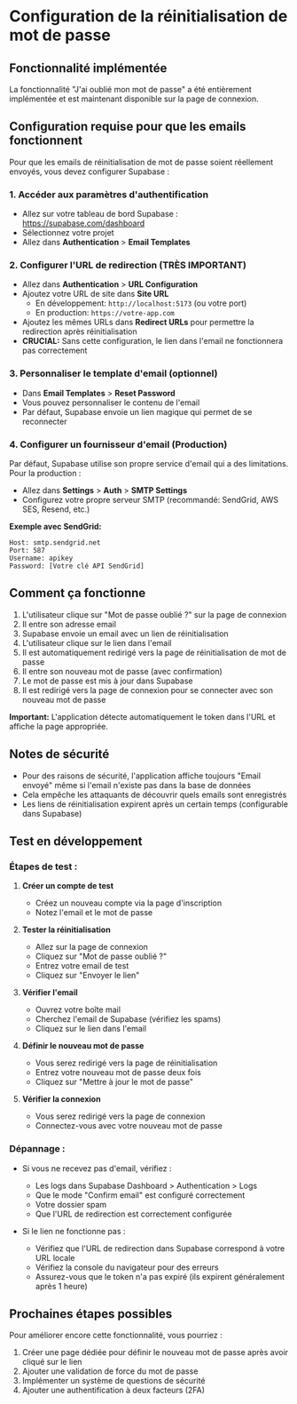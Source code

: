 # Configuration de la réinitialisation de mot de passe

## Fonctionnalité implémentée

La fonctionnalité "J'ai oublié mon mot de passe" a été entièrement implémentée et est maintenant disponible sur la page de connexion.

## Configuration requise pour que les emails fonctionnent

Pour que les emails de réinitialisation de mot de passe soient réellement envoyés, vous devez configurer Supabase :

### 1. Accéder aux paramètres d'authentification
- Allez sur votre tableau de bord Supabase : https://supabase.com/dashboard
- Sélectionnez votre projet
- Allez dans **Authentication** > **Email Templates**

### 2. Configurer l'URL de redirection (TRÈS IMPORTANT)
- Allez dans **Authentication** > **URL Configuration**
- Ajoutez votre URL de site dans **Site URL** 
  - En développement: `http://localhost:5173` (ou votre port)
  - En production: `https://votre-app.com`
- Ajoutez les mêmes URLs dans **Redirect URLs** pour permettre la redirection après réinitialisation
- **CRUCIAL:** Sans cette configuration, le lien dans l'email ne fonctionnera pas correctement

### 3. Personnaliser le template d'email (optionnel)
- Dans **Email Templates** > **Reset Password**
- Vous pouvez personnaliser le contenu de l'email
- Par défaut, Supabase envoie un lien magique qui permet de se reconnecter

### 4. Configurer un fournisseur d'email (Production)

Par défaut, Supabase utilise son propre service d'email qui a des limitations. Pour la production :

- Allez dans **Settings** > **Auth** > **SMTP Settings**
- Configurez votre propre serveur SMTP (recommandé: SendGrid, AWS SES, Resend, etc.)

**Exemple avec SendGrid:**
```
Host: smtp.sendgrid.net
Port: 587
Username: apikey
Password: [Votre clé API SendGrid]
```

## Comment ça fonctionne

1. L'utilisateur clique sur "Mot de passe oublié ?" sur la page de connexion
2. Il entre son adresse email
3. Supabase envoie un email avec un lien de réinitialisation
4. L'utilisateur clique sur le lien dans l'email
5. Il est automatiquement redirigé vers la page de réinitialisation de mot de passe
6. Il entre son nouveau mot de passe (avec confirmation)
7. Le mot de passe est mis à jour dans Supabase
8. Il est redirigé vers la page de connexion pour se connecter avec son nouveau mot de passe

**Important:** L'application détecte automatiquement le token dans l'URL et affiche la page appropriée.

## Notes de sécurité

- Pour des raisons de sécurité, l'application affiche toujours "Email envoyé" même si l'email n'existe pas dans la base de données
- Cela empêche les attaquants de découvrir quels emails sont enregistrés
- Les liens de réinitialisation expirent après un certain temps (configurable dans Supabase)

## Test en développement

### Étapes de test :

1. **Créer un compte de test**
   - Créez un nouveau compte via la page d'inscription
   - Notez l'email et le mot de passe

2. **Tester la réinitialisation**
   - Allez sur la page de connexion
   - Cliquez sur "Mot de passe oublié ?"
   - Entrez votre email de test
   - Cliquez sur "Envoyer le lien"

3. **Vérifier l'email**
   - Ouvrez votre boîte mail
   - Cherchez l'email de Supabase (vérifiez les spams)
   - Cliquez sur le lien dans l'email

4. **Définir le nouveau mot de passe**
   - Vous serez redirigé vers la page de réinitialisation
   - Entrez votre nouveau mot de passe deux fois
   - Cliquez sur "Mettre à jour le mot de passe"

5. **Vérifier la connexion**
   - Vous serez redirigé vers la page de connexion
   - Connectez-vous avec votre nouveau mot de passe

### Dépannage :

- Si vous ne recevez pas d'email, vérifiez :
  - Les logs dans Supabase Dashboard > Authentication > Logs
  - Que le mode "Confirm email" est configuré correctement
  - Votre dossier spam
  - Que l'URL de redirection est correctement configurée

- Si le lien ne fonctionne pas :
  - Vérifiez que l'URL de redirection dans Supabase correspond à votre URL locale
  - Vérifiez la console du navigateur pour des erreurs
  - Assurez-vous que le token n'a pas expiré (ils expirent généralement après 1 heure)

## Prochaines étapes possibles

Pour améliorer encore cette fonctionnalité, vous pourriez :
1. Créer une page dédiée pour définir le nouveau mot de passe après avoir cliqué sur le lien
2. Ajouter une validation de force du mot de passe
3. Implémenter un système de questions de sécurité
4. Ajouter une authentification à deux facteurs (2FA)